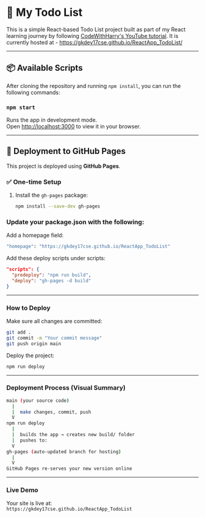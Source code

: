 # 📝 My Todo List

This is a simple React-based Todo List project built as part of my React learning journey by following [CodeWithHarry's YouTube tutorial](https://youtu.be/RGKi6LSPDLU?si=_Fa9HXeQ80t8hqT8). It is currently hosted at - https://gkdey17cse.github.io/ReactApp_TodoList/ 

---

## 📦 Available Scripts

After cloning the repository and running `npm install`, you can run the following commands:

### `npm start`

Runs the app in development mode.  
Open [http://localhost:3000](http://localhost:3000) to view it in your browser.

---

## 🚀 Deployment to GitHub Pages

This project is deployed using **GitHub Pages**.

### ✅ One-time Setup

1. Install the `gh-pages` package:
   ```bash
   npm install --save-dev gh-pages

### Update your package.json with the following:

Add a homepage field:
```bash
"homepage": "https://gkdey17cse.github.io/ReactApp_TodoList"
```
Add these deploy scripts under scripts:
```json
"scripts": {
  "predeploy": "npm run build",
  "deploy": "gh-pages -d build"
}
```
---

### How to Deploy

Make sure all changes are committed:
```bash
git add .  
git commit -m "Your commit message"  
git push origin main
```
Deploy the project:
```bash
npm run deploy
```
---

### Deployment Process (Visual Summary)
```bash
main (your source code)  
  |  
  |  make changes, commit, push  
  V  
npm run deploy  
  |  
  |  builds the app → creates new build/ folder  
  |  pushes to:  
  V  
gh-pages (auto-updated branch for hosting)  
  |  
  V  
GitHub Pages re-serves your new version online
```
---

### Live Demo

Your site is live at:  
`https://gkdey17cse.github.io/ReactApp_TodoList`
